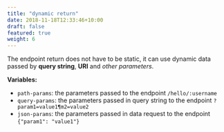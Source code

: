 ```yaml
---
title: "dynamic return"
date: 2018-11-18T12:33:46+10:00
draft: false
featured: true
weight: 6
---
```


The endpoint return does not have to be static, it can use dynamic data passed by **query string**, **URI** and _other parameters_.

**Variables:**

- `path-params`: the parameters passed to the endpoint `/hello/:username`
- `query-params`: the parameters passed in query string to the endpoint `?param1=value1¶m2=value2`
- `json-params`: the parameters passed in data request to the endpoint `{"param1": "value1"}`

